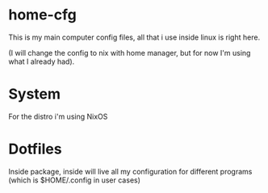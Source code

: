 # home-cfg
This is my main computer config files, all that i use inside linux is right here.

(I will change the config to nix with home manager, but for now I'm using what I already had).

# System
For the distro i'm using NixOS

# Dotfiles
Inside package, inside will live all my configuration for different programs (which is $HOME/.config in user cases)
